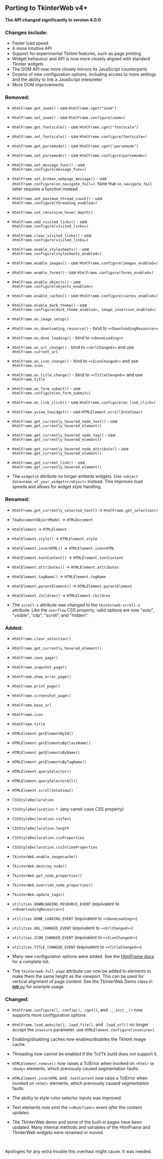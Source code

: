 ## Porting to TkinterWeb v4+

**The API changed significantly in version 4.0.0**

### Changes include:
* Faster load speed
* A more intuitive API
* Support for experimental Tkhtml features, such as page printing
* Widget behaviour and API is now more closely aligned with standard Tkinter widgets
* The DOM API now more closely mirrors its JavaScript counterparts
* Dozens of new configuration options, including access to more settings and the ability to link a JavaScript interpreter
* More DOM improvements

### Removed:
* `HtmlFrame.get_zoom()` - use `HtmlFrame.cget("zoom")`
* `HtmlFrame.set_zoom()` - use `HtmlFrame.configure(zoom=)`
* `HtmlFrame.get_fontscale()` - use `HtmlFrame.cget("fontscale")`
* `HtmlFrame.set_fontscale()` - use `HtmlFrame.configure(fontscale=)`
* `HtmlFrame.get_parsemode()` - use `HtmlFrame.cget("parsemode")`
* `HtmlFrame.set_parsemode()` - use `HtmlFrame.configure(parsemode=)`
* `HtmlFrame.set_message_func()` - use `HtmlFrame.configure(message_func=)`
* `HtmlFrame.set_broken_webpage_message()` - use `HtmlFrame.configure(on_navigate_fail=)`. Note that `on_navigate_fail` latter requires a function instead.
* `HtmlFrame.set_maximum_thread_count()` - use `HtmlFrame.configure(threading_enabled=)`
* `HtmlFrame.set_recursive_hover_depth()`
* `HtmlFrame.add_visited_links()` - use `HtmlFrame.configure(visited_links=)`
* `HtmlFrame.clear_visited_links()` - use `HtmlFrame.configure(visited_links=)`
* `HtmlFrame.enable_stylesheets()` - use `HtmlFrame.configure(stylesheets_enabled=)`
* `HtmlFrame.enable_images()` - use `HtmlFrame.configure(images_enabled=)`
* `HtmlFrame.enable_forms()` - use `HtmlFrame.configure(forms_enabled=)`
* `HtmlFrame.enable_objects()` - use `HtmlFrame.configure(objects_enabled=)`
* `HtmlFrame.enable_caches()` - use `HtmlFrame.configure(caches_enabled=)`
* `HtmlFrame.enable_dark_theme()` - use `HtmlFrame.configure(dark_theme_enabled=, image_inversion_enabled=)`
* `HtmlFrame.on_image_setup()`
* `HtmlFrame.on_downloading_resource()` - bind to `<<DownloadingResource>>`
* `HtmlFrame.on_done_loading()` - bind to `<<DoneLoading>>`
* `HtmlFrame.on_url_change()` - bind to `<<UrlChanged>>` and use `HtmlFrame.current_url`
* `HtmlFrame.on_icon_change()` - bind to `<<IconChanged>>` and use `HtmlFrame.icon`
* `HtmlFrame.on_title_change()` - bind to `<<TitleChanged>>` and use `HtmlFrame.title`
* `HtmlFrame.on_form_submit()` - use `HtmlFrame.configure(on_form_submit=)`
* `HtmlFrame.on_link_click()` - use `HtmlFrame.configure(on_link_click=)`
* `HtmlFrame.yview_towidget()` - use `HTMLElement.scrollIntoView()`
* `HtmlFrame.get_currently_hovered_node_text()` - use `HtmlFrame.get_currently_hovered_element()`
* `HtmlFrame.get_currently_hovered_node_tag()` - use `HtmlFrame.get_currently_hovered_element()`
* `HtmlFrame.get_currently_hovered_node_attribute()` - use `HtmlFrame.get_currently_hovered_element()`
* `HtmlFrame.get_current_link()` - use `HtmlFrame.get_currently_hovered_element()`
    
* The `widgetid` attribute no longer embeds widgets. Use `<object data=name_of_your_widget></object>` instead. This improves load speeds and allows for widget style handling.

### Renamed:
* `HtmlFrame.get_currently_selected_text()` -> `HtmlFrame.get_selection()`

* `TkwDocumentObjectModel` -> `HTMLDocument`
* `HtmlElement` -> `HTMLElement`

* `HtmlElement.style()` -> `HTMLElement.style`
* `HtmlElement.innerHTML()` -> `HTMLElement.innerHTML`
* `HtmlElement.textContent()` -> `HTMLElement.textContent`
* `HtmlElement.attributes()` -> `HTMLElement.attributes`
* `HtmlElement.tagName()` -> `HTMLElement.tagName`
* `HtmlElement.parentElement()` -> `HTMLElement.parentElement`
* `HtmlElement.children()` -> `HTMLElement.children`

* The `scroll-x` attribute was changed to the `tkinterweb-scroll-x` attribute. Like the `overflow` CSS property, valid options are now "auto", "visible", "clip", "scroll", and "hidden".


### Added:
* `HtmlFrame.clear_selection()`
* `HtmlFrame.get_currently_hovered_element()`
* `HtmlFrame.save_page()`
* `HtmlFrame.snapshot_page()`
* `HtmlFrame.show_error_page()`
* `HtmlFrame.print_page()`
* `HtmlFrame.screenshot_page()`
* `HtmlFrame.base_url`
* `HtmlFrame.icon`
* `HtmlFrame.title`

* `HTMLElement.getElementById()`
* `HTMLElement.getElementsByClassName()`
* `HTMLElement.getElementsByName()`
* `HTMLElement.getElementsByTagName()`
* `HTMLElement.querySelector()`
* `HTMLElement.querySelectorAll()`
* `HTMLElement.scrollIntoView()`

* `CSSStyleDeclaration`
* `CSSStyleDeclaration.* `(any camel-case CSS property)
* `CSSStyleDeclaration.cssText`
* `CSSStyleDeclaration.length`
* `CSSStyleDeclaration.cssProperties`
* `CSSStyleDeclaration.cssInlineProperties`

* `TkinterWeb.enable_imagecache()`
* `TkinterWeb.destroy_node()`
* `TkinterWeb.get_node_properties()`
* `TkinterWeb.override_node_properties()`
* `TkinterWeb.update_tags()`

* `utilities.DOWNLOADING_RESOURCE_EVENT` (equivalent to `<<DownloadingResource>>`)
* `utilities.DONE_LOADING_EVENT` (equivalent to `<<DoneLoading>>`)
* `utilities.URL_CHANGED_EVENT` (equivalent to `<<UrlChanged>>`)
* `utilities.ICON_CHANGED_EVENT` (equivalent to `<<IconChanged>>`)
* `utilities.TITLE_CHANGED_EVENT` (equivalent to `<<TitleChanged>>`)

* Many new configuration options were added. See the [HtmlFrame docs](/docs/HTMLFRAME.md#key-methods) for a complete list.

* The `tkinterweb-full-page` attribute can now be added to elements to make them the same height as the viewport. This can be used for vertical alignment of page content. See the TkinterWeb Demo class in [__init__.py](../tkinterweb/__init__.py) for example usage.

### Changed:
* `HtmlFrame.configure()`, `.config()`, `.cget()`, and `.__init__()` now supports more configuration options.
* `HtmlFrame.load_website()`, `.load_file()`, and `.load_url()` no longer accept the `insecure` parameter. use `HTMLElement.configure(insecure=)`.

* Enabling/disabling caches now enables/disables the Tkhtml image cache.
* Threading now cannot be enabled if the Tcl/Tk build does not support it.

* `HTMLElement.remove()` now raises a TclError when invoked on `<html>` or `<body>` elements, which previously caused segmentation faults.
* `HTMLElement.innerHTML` and `.textContent` now raise a TclError when invoked on `<html>` elements, which previously caused segmentation faults.

  
* The ability to style color selector inputs was improved.
* Text elements now emit the `<<Modified>>` event *after* the content updates.
  

* The TkinterWeb demo and some of the built-in pages have been updated. Many internal methods and variables of the HtmlFrame and TkinterWeb widgets were renamed or moved.


&nbsp;

Apologies for any extra trouble this overhaul might cause. It was needed.
